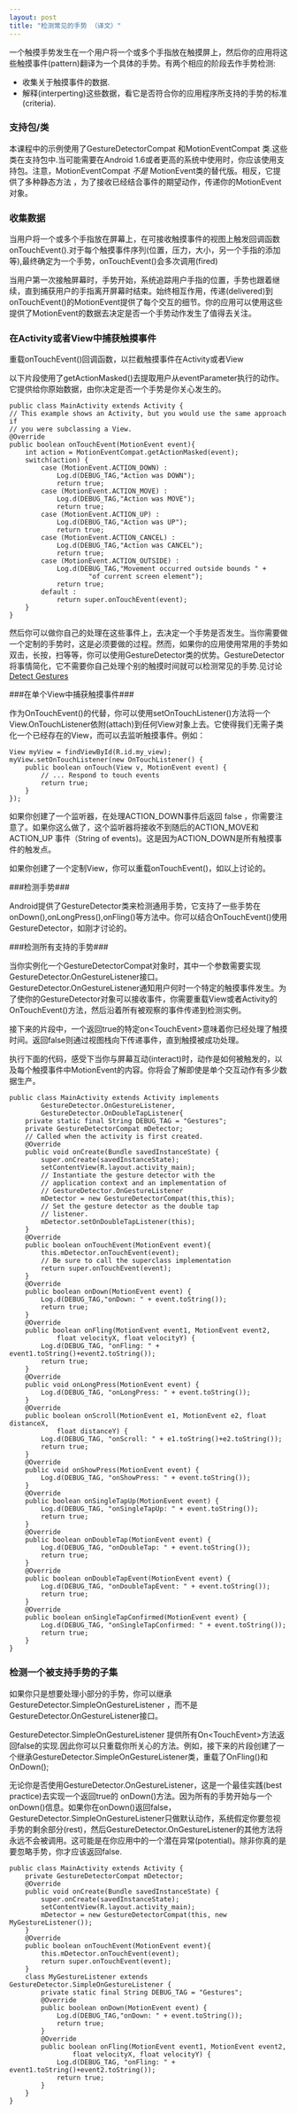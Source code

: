 ```yaml
---
layout: post
title: "检测常见的手势 （译文）"
---
```


一个触摸手势发生在一个用户将一个或多个手指放在触摸屏上，然后你的应用将这些触摸事件(pattern)翻译为一个具体的手势。有两个相应的阶段去作手势检测:

- 收集关于触摸事件的数据.
- 解释(interperting)这些数据，看它是否符合你的应用程序所支持的手势的标准(criteria).

### 支持包/类 
 
本课程中的示例使用了GestureDetectorCompat 和MotionEventCompat 类.这些类在支持包中.当可能需要在Android 1.6或者更高的系统中使用时，你应该使用支持包。注意，MotionEventCompat <em>不是</em> MotionEvent类的替代版。相反，它提供了多种静态方法 ，为了接收已经结合事件的期望动作，传递你的MotionEvent对象。

### 收集数据

当用户将一个或多个手指放在屏幕上，在可接收触摸事件的视图上触发回调函数 onTouchEvent().对于每个触摸事件序列(位置，压力，大小，另一个手指的添加等),最终确定为一个手势，onTouchEvent()会多次调用(fired)

当用户第一次接触屏幕时，手势开始，系统追踪用户手指的位置，手势也跟着继续，直到捕获用户的手指离开屏幕时结束。始终相互作用，传递(delivered)到onTouchEvent()的MotionEvent提供了每个交互的细节。你的应用可以使用这些提供了MotionEvent的数据去决定是否一个手势动作发生了值得去关注。

### 在Activity或者View中捕获触摸事件

重载onTouchEvent()回调函数，以拦截触摸事件在Activity或者View

以下片段使用了getActionMasked()去提取用户从eventParameter执行的动作。它提供给你原始数据，由你决定是否一个手势是你关心发生的。

```
public class MainActivity extends Activity {
// This example shows an Activity, but you would use the same approach if
// you were subclassing a View.
@Override
public boolean onTouchEvent(MotionEvent event){ 
    int action = MotionEventCompat.getActionMasked(event);
    switch(action) {
        case (MotionEvent.ACTION_DOWN) :
            Log.d(DEBUG_TAG,"Action was DOWN");
            return true;
        case (MotionEvent.ACTION_MOVE) :
            Log.d(DEBUG_TAG,"Action was MOVE");
            return true;
        case (MotionEvent.ACTION_UP) :
            Log.d(DEBUG_TAG,"Action was UP");
            return true;
        case (MotionEvent.ACTION_CANCEL) :
            Log.d(DEBUG_TAG,"Action was CANCEL");
            return true;
        case (MotionEvent.ACTION_OUTSIDE) :
            Log.d(DEBUG_TAG,"Movement occurred outside bounds " +
                    "of current screen element");
            return true;      
        default : 
            return super.onTouchEvent(event);
    }      
}
```

然后你可以做你自己的处理在这些事件上，去决定一个手势是否发生。当你需要做一个定制的手势时，这是必须要做的过程。然而，如果你的应用使用常用的手势如双击，长按，扫等等，你可以使用GestureDetector类的优势。GestureDetector将事情简化，它不需要你自己处理个别的触摸时间就可以检测常见的手势.见讨论[Detect Gestures](http://developer.android.com/training/gestures/detector.html#detect)

###在单个View中捕获触摸事件###

作为OnTouchEvent()的代替，你可以使用setOnTouchListener()方法将一个View.OnTouchListener依附(attach)到任何View对象上去。它使得我们无需子类化一个已经存在的View，而可以去监听触摸事件。例如：


```
View myView = findViewById(R.id.my_view); 
myView.setOnTouchListener(new OnTouchListener() {
    public boolean onTouch(View v, MotionEvent event) {
        // ... Respond to touch events       
        return true;
    }
});
```

如果你创建了一个监听器，在处理ACTION_DOWN事件后返回 false ，你需要注意了。如果你这么做了，这个监听器将接收不到随后的ACTION_MOVE和ACTION_UP 事件（String of events)。这是因为ACTION_DOWN是所有触摸事件的触发点。

如果你创建了一个定制View，你可以重载onTouchEvent()，如以上讨论的。

###检测手势###


Android提供了GestureDetector类来检测通用手势，它支持了一些手势在onDown(),onLongPress(),onFling()等方法中。你可以结合OnTouchEvent()使用GestureDetector，如刚才讨论的。

###检测所有支持的手势###
 
当你实例化一个GestureDetectorCompat对象时，其中一个参数需要实现GestureDetector.OnGestureListener接口。GestureDetector.OnGestureListener通知用户何时一个特定的触摸事件发生。为了使你的GestureDetector对象可以接收事件，你需要重载View或者Activity的OnTouchEvent()方法，然后沿着所有被观察的事件传递到检测实例。

 
接下来的片段中，一个返回true的特定on&lt;TouchEvent&gt;意味着你已经处理了触摸时间。返回false则通过视图栈向下传递事件，直到触摸被成功处理。
 
执行下面的代码，感受下当你与屏幕互动(interact)时，动作是如何被触发的，以及每个触摸事件中MotionEvent的内容。你将会了解即使是单个交互动作有多少数据生产。

```
public class MainActivity extends Activity implements 
        GestureDetector.OnGestureListener,
        GestureDetector.OnDoubleTapListener{
    private static final String DEBUG_TAG = "Gestures";
    private GestureDetectorCompat mDetector; 
    // Called when the activity is first created. 
    @Override
    public void onCreate(Bundle savedInstanceState) {
        super.onCreate(savedInstanceState);
        setContentView(R.layout.activity_main);
        // Instantiate the gesture detector with the
        // application context and an implementation of
        // GestureDetector.OnGestureListener
        mDetector = new GestureDetectorCompat(this,this);
        // Set the gesture detector as the double tap
        // listener.
        mDetector.setOnDoubleTapListener(this);
    }
    @Override 
    public boolean onTouchEvent(MotionEvent event){ 
        this.mDetector.onTouchEvent(event);
        // Be sure to call the superclass implementation
        return super.onTouchEvent(event);
    }
    @Override
    public boolean onDown(MotionEvent event) { 
        Log.d(DEBUG_TAG,"onDown: " + event.toString()); 
        return true;
    }
    @Override
    public boolean onFling(MotionEvent event1, MotionEvent event2, 
            float velocityX, float velocityY) {
        Log.d(DEBUG_TAG, "onFling: " + event1.toString()+event2.toString());
        return true;
    }
    @Override
    public void onLongPress(MotionEvent event) {
        Log.d(DEBUG_TAG, "onLongPress: " + event.toString()); 
    }
    @Override
    public boolean onScroll(MotionEvent e1, MotionEvent e2, float distanceX,
            float distanceY) {
        Log.d(DEBUG_TAG, "onScroll: " + e1.toString()+e2.toString());
        return true;
    }
    @Override
    public void onShowPress(MotionEvent event) {
        Log.d(DEBUG_TAG, "onShowPress: " + event.toString());
    }
    @Override
    public boolean onSingleTapUp(MotionEvent event) {
        Log.d(DEBUG_TAG, "onSingleTapUp: " + event.toString());
        return true;
    }
    @Override
    public boolean onDoubleTap(MotionEvent event) {
        Log.d(DEBUG_TAG, "onDoubleTap: " + event.toString());
        return true;
    }
    @Override
    public boolean onDoubleTapEvent(MotionEvent event) {
        Log.d(DEBUG_TAG, "onDoubleTapEvent: " + event.toString());
        return true;
    }
    @Override
    public boolean onSingleTapConfirmed(MotionEvent event) {
        Log.d(DEBUG_TAG, "onSingleTapConfirmed: " + event.toString());
        return true;
    }
}
```

### 检测一个被支持手势的子集
 

如果你只是想要处理小部分的手势，你可以继承GestureDetector.SimpleOnGestureListener ，而不是GestureDetector.OnGestureListener接口。
 

GestureDetector.SimpleOnGestureListener 提供所有On&lt;TouchEvent&gt;方法返回false的实现.因此你可以只重载你所关心的方法。例如，接下来的片段创建了一个继承GestureDetector.SimpleOnGestureListener类，重载了OnFling()和OnDown();
 

无论你是否使用GestureDetector.OnGestureListener，这是一个最佳实践(best practice)去实现一个返回true的 onDown()方法。因为所有的手势开始与一个onDown()信息。如果你在onDown()返回false，GestureDetector.SimpleOnGestureListener只做默认动作，系统假定你要忽视手势的剩余部分(rest)，然后GestureDetector.OnGestureListener的其他方法将永远不会被调用。这可能是在你应用中的一个潜在异常(potential)。除非你真的是要忽略手势，你才应该返回false.

```
public class MainActivity extends Activity { 
    private GestureDetectorCompat mDetector; 
    @Override
    public void onCreate(Bundle savedInstanceState) {
        super.onCreate(savedInstanceState);
        setContentView(R.layout.activity_main);
        mDetector = new GestureDetectorCompat(this, new MyGestureListener());
    }
    @Override 
    public boolean onTouchEvent(MotionEvent event){ 
        this.mDetector.onTouchEvent(event);
        return super.onTouchEvent(event);
    }
    class MyGestureListener extends GestureDetector.SimpleOnGestureListener {
        private static final String DEBUG_TAG = "Gestures"; 
        @Override
        public boolean onDown(MotionEvent event) { 
            Log.d(DEBUG_TAG,"onDown: " + event.toString()); 
            return true;
        }
        @Override
        public boolean onFling(MotionEvent event1, MotionEvent event2, 
                float velocityX, float velocityY) {
            Log.d(DEBUG_TAG, "onFling: " + event1.toString()+event2.toString());
            return true;
        }
    }
}
```
